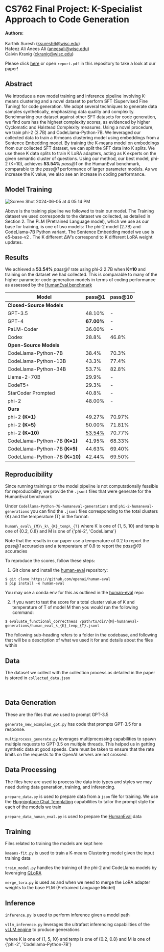 # CS762 Final Project: K-Specialist Approach to Code Generation

**Authors:** \
\
Karthik Suresh (ksuresh6@wisc.edu)\
Hafeez Ali Anees Ali (aneesali@wisc.edu)\
Calvin Kranig (ckranig@wisc.edu)

Please click [here](https://drive.google.com/file/d/1ZcJ-SixqcS4sSS8PtZCU-i7z79vDHf__/view) or open `report.pdf` in this repository to take a look at our paper!

## Abstract

We introduce a new model training and inference pipeline involving K-means clustering and a novel dataset to perform SFT (Supervised Fine Tuning) for code generation. We adopt several techniques to generate data samples synthetically, emphasizing data quality and complexity. Benchmarking our dataset against other SFT datasets for code generation, we find ours has the highest complexity scores, as evidenced by higher Cyclomatic and Halstead Complexity measures. Using a novel procedure, we train phi-2 (2.7B) and CodeLlama-Python-7B. We leveraged our collected data to train a K-means clustering model using embeddings from a Sentence Embedding model. By training the K-means model on embeddings from our collected SFT dataset, we can split the SFT data into K splits. We use these K data splits to train K LoRA adapters, acting as K experts on the given semantic cluster of questions. Using our method, our best model, phi-2 (K=10), achieves **53.54%** *pass@1* on the HumanEval benchmark, comparable to the _pass@1_ performance of larger parameter models. As we increase the K value, we also see an increase in coding performance.

<!-- 

# Synthetic Data Generation

![Screen Shot 2024-06-05 at 4 06 31 PM](https://github.com/karths8/K-Specialist-Approach-to-Code-Generation/assets/47289950/e29a16d4-952f-40b0-bd1d-bd545b2f1b08)

Three Data Generation Strategies we prototyped for our training dataset. **Strategy 1** resulted in many cases of model refusal to use the given
keyword list to produce a meaningful question-code pair. **Strategy 2** generated data points similar to the in-context examples
with slight modifications. **Strategy 3**, a combination of **Strategy 1** and **Strategy 2**, generated complex and
unique data points.

-->




## Model Training

![Screen Shot 2024-06-05 at 4 05 14 PM](https://github.com/karths8/K-Specialist-Approach-to-Code-Generation/assets/47289950/fc471e6a-d467-4980-a8cf-ab00a6b023ce)

Above is the training pipeline we followed to train our model. The Training dataset we used corresponds to the dataset we collected, as
detailed in Section 2. The PLM (Pretrained Language model), which we use as our base for training, is one of two models: The phi-2
model (2.7B) and CodeLlama-7B Python variant. The Sentence Embedding model we use is e5-base-v2
. The K different ∆W’s correspond to K different LoRA weight updates.


## Results

We achieved a **53.54%** *pass@1* rate using phi-2 2.7B when **K=10** and training on the dataset we had collected. This is comparable to many of the higher parameter code generation models in terms of coding performance as assessed by the [HumanEval benchmark]([url](https://github.com/openai/human-eval)) 

<div style="text-align: center;">

| Model                   | pass@1 | pass@10 |
|-------------------------|--------|---------|
| **Closed-Source Models** |        |         |
| GPT-3.5                 | 48.10% | -       |
| GPT-4                   | **67.00%** | -       |
| PaLM-Coder              | 36.00% | -       |
| Codex                   | 28.8%  | 46.8%   |
| **Open-Source Models**   |        |         |
| CodeLlama-Python-7B     | 38.4%  | 70.3%   |
| CodeLlama-Python-13B    | 43.3%  | 77.4%   |
| CodeLlama-Python-34B    | 53.7%  | 82.8%   |
| Llama-2-70B             | 29.9%  | -       |
| CodeT5+                 | 29.3%  | -       |
| StarCoder Prompted      | 40.8%  | -       |
| phi-2                   | 48.00%| -       |
| **Ours**                 |        |         |
| phi-2 **(K=1)**             | 49.27% | 70.97%  |
| phi-2 **(K=5)**            | 50.00% | 71.81%  |
| phi-2 **(K=10)**           | <ins>53.54%</ins> | 70.77%  |
| CodeLlama-Python-7B **(K=1)**| 41.95%| 68.33%  |
| CodeLlama-Python-7B **(K=5)**| 44.63%| 69.40%  |
| CodeLlama-Python-7B **(K=10)**|42.44%| 69.50%  |

</div>

## Reproducibility

Since running trainings or the model pipeline is not computationally feasible for reproducibility, we provide the `.jsonl` files that were generate for the HumanEval benchmark

Under `Codellama-Python-7B-humaneval-generations` and `phi-2-humaneval-generations` you can find the `.jsonl` files corresponding to the total clusters (K) and the temperature (T) in the format:

`human\_eval\_{M}\_k\_{K}_temp\_{T}` where K is one of {1, 5, 10} and temp is one of {0.2, 0.8} and M is one of {'phi-2', 'CodeLlama'}

Note that the results in our paper use a temperature of 0.2 to report the _pass@1_ accuracies and a temperature of 0.8 to report the _pass@10_ accuracies

To reproduce the scores, follow these steps:

1. Git clone and install the [human-eval](https://github.com/openai/human-eval) repository:

```
$ git clone https://github.com/openai/human-eval
$ pip install -e human-eval
```

You may use a conda env for this as outlined in the [human-eval](https://github.com/openai/human-eval) repo

2. If you want to test the score for a total cluster value of K and temperature of T of model M then you would run the following command:


```
$ evaluate_functional_correctness /path/to/dir/{M}-humaneval-generations/human_eval_k_{K}_temp_{T}.jsonl
```


The following sub-heading refers to a folder in the codebase, and following that will be a description of what we used it for and details about the files within

## Data

The dataset we collect with the collection process as detailed in the paper is stored in `collected_data.json`

<br/>

## Data Generation

These are the files that we used to prompt GPT-3.5

`generate_new_examples_gpt.py` has code that prompts GPT-3.5 for a response. 

`multiprocess_generate.py` leverages multiprocessing capabilities to spawn multiple requests to GPT-3.5 on multiple threads. This helped us in getting synthetic data at good speeds. Care must be taken to ensure that the rate limits on the requests to the OpenAI servers are not crossed.
<br/>
## Data Processing

The files here are used to process the data into types and styles we may need during data generation, training, and inferencing. 

`prepare_data.py` is used to prepare data from a `json` file for training. We use the [Huggingface Chat Templating](https://huggingface.co/docs/transformers/main/en/chat_templating) capabilities to tailor the prompt style for each of the models we train 

`prepare_data_human_eval.py` is used to prepare the [HumanEval](https://github.com/openai/human-eval) data
<br/>
## Training

Files related to training the models are kept here

`kmeans-fit.py` is used to train a K-means Clustering model given the input training data

`train_model.py` handles the training of the phi-2 and CodeLlama models by leveraging [QLoRA](https://github.com/artidoro/qlora)

`merge_lora.py` is used as and when we need to merge the LoRA adapter weights to the base PLM (Pretrained Language Model)
<br/>
## Inference

`inference.py` is used to perform inference given a model path

`vllm_inference.py` leverages the ultrafast inferencing capabilities of the [vLLM engine](https://github.com/vllm-project/vllm) to produce generations



where K is one of {1, 5, 10} and temp is one of {0.2, 0.8} and M is one of {'phi-2', 'Codellama-Python-7B'}
